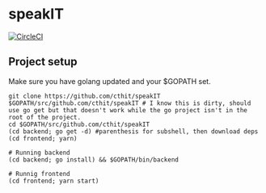 # speakIT
[![CircleCI](https://circleci.com/gh/cthit/speakIT/tree/develop.svg?style=svg)](https://circleci.com/gh/cthit/speakIT/tree/develop)

## Project setup
Make sure you have golang updated and your $GOPATH set.
```
git clone https://github.com/cthit/speakIT $GOPATH/src/github.com/cthit/speakIT # I know this is dirty, should use go get but that doesn't work while the go project isn't in the root of the project.
cd $GOPATH/src/github.com/cthit/speakIT
(cd backend; go get -d) #parenthesis for subshell, then download deps
(cd frontend; yarn)

# Running backend
(cd backend; go install) && $GOPATH/bin/backend

# Runnig frontend
(cd frontend; yarn start)

```

